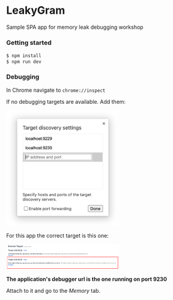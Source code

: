 # LeakyGram

Sample SPA app for memory leak debugging workshop

### Getting started

```
$ npm install
$ npm run dev
```

### Debugging

In Chrome navigate to `chrome://inspect`

If no debugging targets are available. Add them:

<img width="300" alt="Add the node inspector URL" src="./devices-chrome.png">

For this app the correct target is this one:

<img width="300" alt="Correct target" src="./chrome-target.png">

**The application's debugger url is the one running on port 9230**

Attach to it and go to the *Memory* tab.
